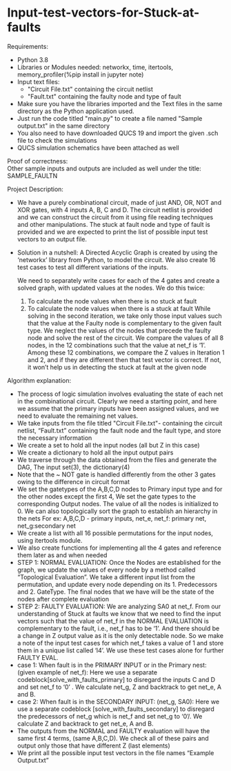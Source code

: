 # Input-test-vectors-for-Stuck-at-faults

Requirements:

- Python 3.8  
- Libraries or Modules needed: networkx, time, itertools, memory_profiler(%pip install in jupyter note) 
- Input text files:
  - "Circuit File.txt" containing the circuit netlist
  - "Fault.txt" containing the faulty node and type of fault
- Make sure you have the libraries imported and the Text files in the same directory as the Python application used.
- Just run the code titled "main.py" to create a file named "Sample output.txt" in the same directory 
- You also need to have downloaded QUCS 19 and import the given .sch file to check the simulations
- QUCS simulation schematics have been attached as well


Proof of correctness:\
Other sample inputs and outputs are included as well under the title: SAMPLE_FAULTN

Project Description:
- We have a purely combinational circuit, made of just AND, OR, NOT and XOR gates, with 4 inputs A, B, C and D.
The circuit netlist is provided and we can construct the circuit from it using file reading techniques and other manipulations. The stuck at fault node and type of fault is provided and we are expected to print the list of possible input test vectors to an output file. 

- Solution in a nutshell:
  A Directed Acyclic Graph is created by using the ‘networkx’ library from Python, to model the circuit. We also create 16 test cases to test all different variations of the inputs.
  
  We need to separately write cases for each of the 4 gates and create a solved graph, with updated values at the nodes. We do this twice: 
  1. To calculate the node values when there is no stuck at fault
  2. To calculate the node values when there is a stuck at fault
  While solving in the second iteration, we take only those input values such that the value at the Faulty node is complementary to the given fault type. We neglect the values of the nodes that precede the faulty node and solve the rest of the circuit. We compare the values of all 8 nodes,  in the 12 combinations such that the value at net_f is ‘1’.
  Among these 12 combinations, we compare the Z values in Iteration 1 and 2, and if they are different then that test vector is correct. If not, it won’t help us in detecting the stuck at fault at the given node


Algorithm explanation:

- The process of logic simulation involves evaluating the state of each net in the combinational circuit. Clearly we need a starting point, and here we assume that the primary inputs have been assigned values, and we need to evaluate the remaining net values. 
- We take inputs from the file titled "Circuit File.txt"- containing the circuit netlist, “Fault.txt” containing the fault node and the fault type, and store the necessary information
- We create a set to hold all the input nodes (all but Z in this case)
- We create a dictionary to hold all the input output pairs
- We traverse  through the data obtained from the files and generate the DAG, The input set(3), the dictionary(4)
- Note that the ~ NOT gate is handled differently from the other 3 gates owing to the difference in circuit format
- We set the gatetypes of the A,B,C,D nodes to Primary input type and for the other nodes except the first 4, We set the gate types to the corresponding Output nodes. The value of all the nodes is initialized to 0. We can also topologically sort the graph to establish an hierarchy in the nets
For ex: A,B,C,D - primary inputs, net_e, net_f: primary net, net_g:secondary net
- We create a list with all 16 possible permutations for the input nodes, using itertools module. 
- We also create functions for implementing all the 4 gates and reference them later as and when needed
- STEP 1: NORMAL EVALUATION: Once the Nodes are established for the graph, we update the values of every node by a method called “Topological Evaluation”. We take a different input list from the permutation,  and update every node depending on its 1. Predecessors and 2. GateType. The final nodes that we have will be the state  of  the nodes after complete evaluation
- STEP 2:  FAULTY EVALUATION:  We are analyzing SA0 at net_f. From our understanding of Stuck at faults we know that we need to find the input vectors such that the value of net_f in the NORMAL EVALUATION is complementary to the fault,  i.e., net_f has to be ‘1’. And there should be a change in Z output value as it is the only detectable node. So  we make a note of the input test cases for which net_f takes a value of 1 and store them in a unique list called ‘l4’.  We use these test cases alone for further FAULTY EVAL.
- case 1: When fault is in the PRIMARY INPUT or in the Primary nest: (given example of net_f): Here we use a separate codeblock[solve_with_faults_primary] to disregard the inputs C and D and set net_f  to ‘0’ . We calculate  net_g, Z and backtrack  to get net_e, A and B. 
 - case 2: When fault is in the SECONDARY INPUT: (net_g, SA0): Here we use a separate codeblock [solve_with_faults_secondary] to disregard the predecessors of net_g which is net_f  and set net_g to ‘0’/. We calculate Z and backtrack  to get net_e, A and B. 
- The outputs from the NORMAL and FAULTY evaluation will have the same first 4 terms, (same A,B,C,D). We check all of these pairs and output only those that have different Z (last elements) 
- We print all the possible input test vectors in the file names “Example Output.txt”
